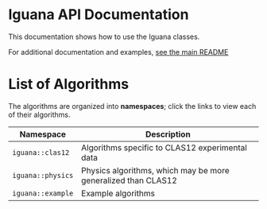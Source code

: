 <!--
This file is used as a mainpage for the API documentation,
which is generated by `doxygen`. To generate API
documentation locally, run `doxygen doc/Doxyfile`
-->

# Iguana API Documentation

This documentation shows how to use the Iguana classes.

For additional documentation and examples, [see the main README](https://github.com/JeffersonLab/iguana/blob/main/README.md)

# List of Algorithms

The algorithms are organized into **namespaces**; click the links to view each of their algorithms.

| Namespace         | Description                                                   |
| ---               | ---                                                           |
| `iguana::clas12`  | Algorithms specific to CLAS12 experimental data               |
| `iguana::physics` | Physics algorithms, which may be more generalized than CLAS12 |
| `iguana::example` | Example algorithms                                            |
